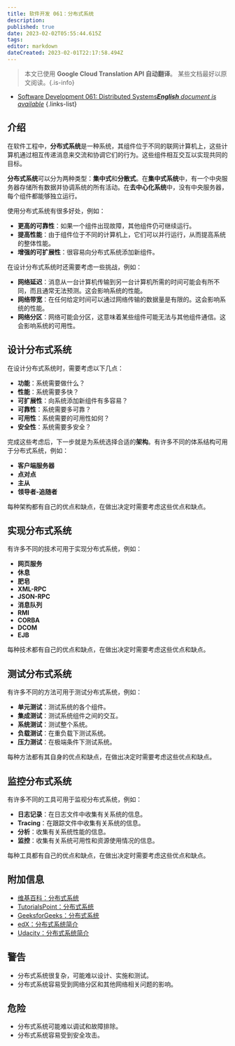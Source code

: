 ```yaml
---
title: 软件开发 061：分布式系统
description: 
published: true
date: 2023-02-02T05:55:44.615Z
tags: 
editor: markdown
dateCreated: 2023-02-01T22:17:58.494Z
---
```


> 本文已使用 **Google Cloud Translation API 自动翻译**。
某些文档最好以原文阅读。{.is-info}



- [Software Development 061: Distributed Systems***English** document is available*](/en/Knowledge-base/Software-Development/Learning/software-development-061-distributed-systems)
{.links-list}

  
## 介绍
  
  在软件工程中，**分布式系统**是一种系统，其组件位于不同的联网计算机上，这些计算机通过相互传递消息来交流和协调它们的行为。这些组件相互交互以实现共同的目标。
  
  **分布式系统**可以分为两种类型：**集中式**和**分散式**。在**集中式系统**中，有一个中央服务器存储所有数据并协调系统的所有活动。在**去中心化系统**中，没有中央服务器，每个组件都能够独立运行。
  
  使用分布式系统有很多好处，例如：
  
  - **更高的可靠性**：如果一个组件出现故障，其他组件仍可继续运行。
  - **提高性能**：由于组件位于不同的计算机上，它们可以并行运行，从而提高系统的整体性能。
  - **增强的可扩展性**：很容易向分布式系统添加新组件。
  
  在设计分布式系统时还需要考虑一些挑战，例如：
  
  - **网络延迟**：消息从一台计算机传输到另一台计算机所需的时间可能会有所不同，而且通常无法预测。这会影响系统的性能。
  - **网络带宽**：在任何给定时间可以通过网络传输的数据量是有限的。这会影响系统的性能。
  - **网络分区**：网络可能会分区，这意味着某些组件可能无法与其他组件通信。这会影响系统的可用性。
  
  ## 设计分布式系统
  
  在设计分布式系统时，需要考虑以下几点：
  
  - **功能**：系统需要做什么？
  - **性能**：系统需要多快？
  - **可扩展性**：向系统添加新组件有多容易？
  - **可靠性**：系统需要多可靠？
  - **可用性**：系统需要的可用性如何？
  - **安全性**：系统需要多安全？
  
  完成这些考虑后，下一步就是为系统选择合适的**架构**。有许多不同的体系结构可用于分布式系统，例如：
  
  - **客户端服务器**
  - **点对点**
  - **主从**
  - **领导者-追随者**
  
  每种架构都有自己的优点和缺点，在做出决定时需要考虑这些优点和缺点。
  
  ## 实现分布式系统
  
  有许多不同的技术可用于实现分布式系统，例如：
  
  - **网页服务**
  - **休息**
  - **肥皂**
  - **XML-RPC**
  - **JSON-RPC**
  - **消息队列**
  - **RMI**
  - **CORBA**
  - **DCOM**
  - **EJB**
  
  每种技术都有自己的优点和缺点，在做出决定时需要考虑这些优点和缺点。
  
  ## 测试分布式系统
  
  有许多不同的方法可用于测试分布式系统，例如：
  
  - **单元测试**：测试系统的各个组件。
  - **集成测试**：测试系统组件之间的交互。
  - **系统测试**：测试整个系统。
  - **负载测试**：在重负载下测试系统。
  - **压力测试**：在极端条件下测试系统。
  
  每种方法都有其自身的优点和缺点，在做出决定时需要考虑这些优点和缺点。
  
  ## 监控分布式系统
  
  有许多不同的工具可用于监视分布式系统，例如：
  
  - **日志记录**：在日志文件中收集有关系统的信息。
  - **Tracing**：在跟踪文件中收集有关系统的信息。
  - **分析**：收集有关系统性能的信息。
  - **监控**：收集有关系统可用性和资源使用情况的信息。
  
  每种工具都有自己的优点和缺点，在做出决定时需要考虑这些优点和缺点。
  
  ## 附加信息
  
  - [维基百科：分布式系统](https://en.wikipedia.org/wiki/Distributed_system)
  - [TutorialsPoint：分布式系统](https://www.tutorialspoint.com/distributed_systems/index.htm)
  - [GeeksforGeeks：分布式系统](https://www.geeksforgeeks.org/distributed-systems/)
  - [edX：分布式系统简介](https://www.edx.org/course/introduction-distributed-systems-delftx-ds4ds)
  - [Udacity：分布式系统简介](https://www.udacity.com/course/intro-to-distributed-systems--ud615)
  
  ## 警告
  
  - 分布式系统很复杂，可能难以设计、实施和测试。
  - 分布式系统容易受到网络分区和其他网络相关问题的影响。
  
  ## 危险
  
  - 分布式系统可能难以调试和故障排除。
  - 分布式系统容易受到安全攻击。